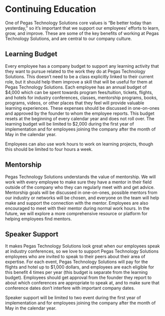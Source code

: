 # Continuing Education

One of Pegas Technology Solutions core values is “Be better today than yesterday,” so it’s important that we support our employees’ efforts to learn, grow, and improve. These are some of the key benefits of working at Pegas Technology Solutions, and are central to our company culture.

## Learning Budget

Every employee has a company budget to support any learning activity that they want to pursue related to the work they do at Pegas Technology Solutions. This doesn’t need to be a class explicitly linked to their current role, but it should help them improve a skill that will be useful for them at Pegas Technology Solutions. Each employee has an annual budget of $4,000 which can be spent towards program fees/tuition, tickets, flights, and hotels for industry conferences, classes, mentorship programs, books, programs, videos, or other places that they feel will provide valuable learning experiences. These expenses should be discussed in one-on-ones and approved by the founder to whom the employee reports. This budget resets at the beginning of every calendar year and does not roll over.  The learning budget will be limited to $2,000 during the first year of implementation and for employees joining the company after the month of May in the calendar year.

Employees can also use work hours to work on learning projects, though this should be limited to four hours a week.

## Mentorship

Pegas Technology Solutions understands the value of mentorship.  We will work with every employee to make sure they have a mentor in their field outside of the company who they can regularly meet with and get advice. Mentorship goals will be discussed in one-on-ones, possible mentors from our industry or networks will be chosen, and everyone on the team will help make and support the connection with the mentor. Employees are also encouraged to meet with their mentor during normal work hours. In the future, we will explore a more comprehensive resource or platform for helping employees find mentors.

## Speaker Support

It makes Pegas Technology Solutions look great when our employees speak at industry conferences, so we love to support Pegas Technology Solutions employees who are invited to speak to their peers about their area of expertise. For each event, Pegas Technology Solutions will pay for the flights and hotel up to $1,000 dollars, and employees are each eligible for this benefit 4 times per year (this budget is separate from the learning budget). Employees should get approval from the founder they report to about which conferences are appropriate to speak at, and to make sure that conference dates don’t interfere with important company dates.

Speaker support will be limited to two event during the first year of implementation and for employees joining the company after the month of May in the calendar year.
